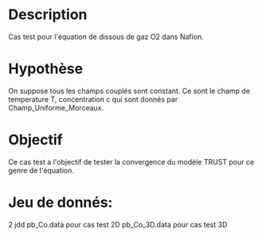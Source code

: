 # Description
Cas test pour l'équation de dissous de gaz O2 dans Nafion. 
# Hypothèse
On suppose tous les champs couplés sont constant. 
Ce sont le champ de temperature T, concentration c qui sont donnés par Champ_Uniforme_Morceaux.
# Objectif
Ce cas test a l'objectif de tester la convergence du modèle TRUST pour ce genre de l'équation.
# Jeu de donnés:
2 jdd
pb_Co.data pour cas test 2D
pb_Co_3D.data pour cas test 3D

